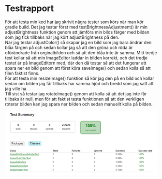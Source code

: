 # Testrapport

För att testa min kod har jag skrivit några tester som körs när man kör gradle build. Det jag testar först med testBrightnessAdjustment() är min adjustBrightness funktion genom att jämföra min bilds färger med bilden som jag fick tillbaks när jag kört adjustBrightness på den.  
När jag testar adjustColor() så skapar jag en bild som jag bara ändrar den blåa färgen på och sedan kollar jag så att den gröna och röda är oförändrade från orginalbilden och så att den blåa inte är samma.
Mitt tredje test kollar så att min ImageEditor laddar in bilden korrekt, och det tredje testet är på ImageEditorn med, där den då testar så att det fungerar att spara ner en bild genom att först köra saveImage() och sedan kolla så att filen faktist finns.  
För att testa min resizeImage() funktion så kör jag den på en bild och kollar sedan om bilden jag får tillbaks har samma hjöd och bredd som jag satt att jag ville ha.  
Till sist så testar jag rotateImage() genom att kolla så att det jag inte får tillbaks är null, men för att faktist testa funktionen så att den verkligen roterar bilden kan jag spara ner bilden och sedan manuellt kolla på bilden.

![Picture of tests](images/test.png)
